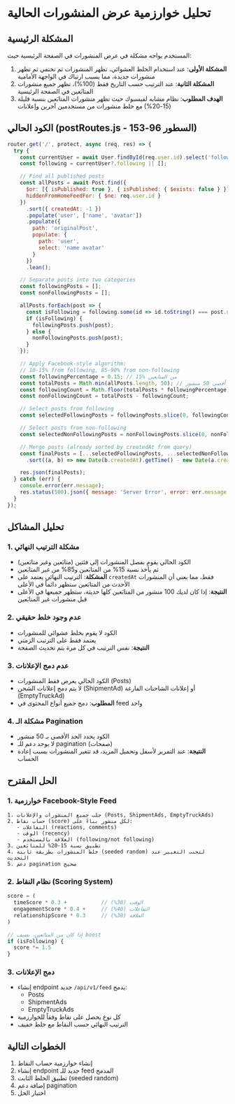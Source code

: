 # تحليل خوارزمية عرض المنشورات الحالية

## المشكلة الرئيسية

المستخدم يواجه مشكلة في عرض المنشورات في الصفحة الرئيسية حيث:

1. **المشكلة الأولى**: عند استخدام الخلط العشوائي، تظهر المنشورات ثم تختفي ثم تظهر منشورات جديدة، مما يسبب ارتباك في الواجهة الأمامية
2. **المشكلة الثانية**: عند الترتيب حسب التاريخ فقط (100%)، تظهر جميع منشورات المتابَعين في الصفحة الرئيسية
3. **الهدف المطلوب**: نظام مشابه لفيسبوك حيث تظهر منشورات المتابَعين بنسبة قليلة (15-20%) مع خلط منشورات من مستخدمين آخرين وإعلانات

## الكود الحالي (postRoutes.js - السطور 96-153)

```javascript
router.get('/', protect, async (req, res) => {
  try {
    const currentUser = await User.findById(req.user.id).select('following');
    const following = currentUser?.following || [];

    // Find all published posts
    const allPosts = await Post.find({ 
      $or: [{ isPublished: true }, { isPublished: { $exists: false } }],
      hiddenFromHomeFeedFor: { $ne: req.user.id }
    })
      .sort({ createdAt: -1 })
      .populate('user', ['name', 'avatar'])
      .populate({
        path: 'originalPost',
        populate: {
          path: 'user',
          select: 'name avatar'
        }
      })
      .lean();

    // Separate posts into two categories
    const followingPosts = [];
    const nonFollowingPosts = [];

    allPosts.forEach(post => {
      const isFollowing = following.some(id => id.toString() === post.user._id.toString());
      if (isFollowing) {
        followingPosts.push(post);
      } else {
        nonFollowingPosts.push(post);
      }
    });

    // Apply Facebook-style algorithm:
    // 10-15% from following, 85-90% from non-following
    const followingPercentage = 0.15; // 15% من المتابعين
    const totalPosts = Math.min(allPosts.length, 50); // حد أقصى 50 منشور
    const followingCount = Math.floor(totalPosts * followingPercentage);
    const nonFollowingCount = totalPosts - followingCount;

    // Select posts from following
    const selectedFollowingPosts = followingPosts.slice(0, followingCount);

    // Select posts from non-following
    const selectedNonFollowingPosts = nonFollowingPosts.slice(0, nonFollowingCount);

    // Merge posts (already sorted by createdAt from query)
    const finalPosts = [...selectedFollowingPosts, ...selectedNonFollowingPosts]
      .sort((a, b) => new Date(b.createdAt).getTime() - new Date(a.createdAt).getTime());

    res.json(finalPosts);
  } catch (err) {
    console.error(err.message);
    res.status(500).json({ message: 'Server Error', error: err.message });
  }
});
```

## تحليل المشاكل

### 1. مشكلة الترتيب النهائي
- الكود الحالي يقوم بفصل المنشورات إلى فئتين (متابَعين وغير متابَعين)
- ثم يأخذ نسبة 15% من المتابَعين و85% من غير المتابَعين
- **المشكلة**: الترتيب النهائي يعتمد على `createdAt` فقط، مما يعني أن المنشورات الأحدث من المتابَعين ستظهر دائماً في الأعلى
- **النتيجة**: إذا كان لديك 100 منشور من المتابَعين كلها حديثة، ستظهر جميعها في الأعلى قبل منشورات غير المتابَعين

### 2. عدم وجود خلط حقيقي
- الكود لا يقوم بخلط عشوائي للمنشورات
- يعتمد فقط على الترتيب الزمني
- **النتيجة**: نفس الترتيب في كل مرة يتم تحديث الصفحة

### 3. عدم دمج الإعلانات
- الكود الحالي يعرض فقط المنشورات (Posts)
- لا يتم دمج إعلانات الشحن (ShipmentAd) أو إعلانات الشاحنات الفارغة (EmptyTruckAd)
- **المطلوب**: دمج جميع أنواع المحتوى في feed واحد

### 4. مشكلة الـ Pagination
- الكود يحدد الحد الأقصى بـ 50 منشور
- لا يوجد دعم للـ pagination (صفحات)
- **النتيجة**: عند التمرير لأسفل وتحميل المزيد، قد تتغير المنشورات بسبب إعادة الحساب

## الحل المقترح

### 1. خوارزمية Facebook-Style Feed

```
1. جلب جميع المنشورات والإعلانات (Posts, ShipmentAds, EmptyTruckAds)
2. حساب نقاط (score) لكل منشور بناءً على:
   - التفاعلات (reactions, comments)
   - الوقت (recency)
   - العلاقة بالمستخدم (following/not following)
3. تطبيق نسبة 15-20% للمتابَعين
4. خلط المنشورات بطريقة ثابتة (seeded random) لتجنب التغيير عند التحديث
5. دعم pagination صحيح
```

### 2. نظام النقاط (Scoring System)

```javascript
score = (
  timeScore * 0.3 +           // الوقت (30%)
  engagementScore * 0.4 +     // التفاعلات (40%)
  relationshipScore * 0.3     // العلاقة (30%)
)

// إذا كان من المتابَعين، نضيف boost
if (isFollowing) {
  score *= 1.5
}
```

### 3. دمج الإعلانات

- إنشاء endpoint جديد `/api/v1/feed` يدمج:
  - Posts
  - ShipmentAds
  - EmptyTruckAds
- كل نوع يحصل على نقاط وفقاً للخوارزمية
- الترتيب النهائي حسب النقاط مع خلط خفيف

## الخطوات التالية

1. إنشاء خوارزمية حساب النقاط
2. إنشاء endpoint جديد للـ feed المدمج
3. تطبيق الخلط الثابت (seeded random)
4. إضافة دعم pagination
5. اختبار الحل
